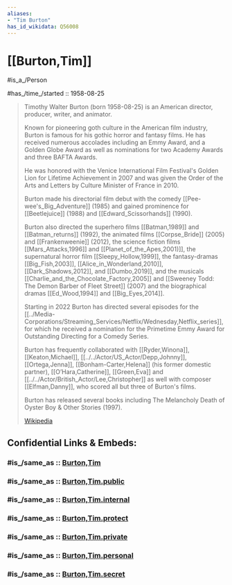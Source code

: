 ```yaml
---
aliases:
- "Tim Burton"
has_id_wikidata: Q56008
---
```


# [[Burton,Tim]]

#is_a_/Person 

#has_/time_/started :: 1958-08-25 

> Timothy Walter Burton (born 1958-08-25) 
> is an American director, producer, writer, and animator. 
> 
> Known for pioneering goth culture in the American film industry, 
> Burton is famous for his gothic horror and fantasy films. 
> He has received numerous accolades including an Emmy Award, 
> and a Golden Globe Award as well as nominations for two Academy Awards 
> and three BAFTA Awards. 
> 
> He was honored with the Venice International Film Festival's 
> Golden Lion for Lifetime Achievement in 2007 and 
> was given the Order of the Arts and Letters by Culture Minister of France in 2010.
>
> Burton made his directorial film debut with the comedy [[Pee-wee's_Big_Adventure]] (1985) 
> and gained prominence for [[Beetlejuice]] (1988) and [[Edward_Scissorhands]] (1990). 
> 
> Burton also directed the superhero films [[Batman,1989]] and [[Batman_returns]] (1992), 
> the animated films [[Corpse_Bride]] (2005) and [[Frankenweenie]] (2012), 
> the science fiction films [[Mars_Attacks,1996]] and [[Planet_of_the_Apes,2001)]], 
> the supernatural horror film [[Sleepy_Hollow,1999]], the fantasy-dramas [[Big_Fish,2003]], 
> [[Alice_in_Wonderland,2010]], [[Dark_Shadows,2012]], and [[Dumbo,2019]], 
> and the musicals [[Charlie_and_the_Chocolate_Factory,2005]] 
> and [[Sweeney Todd: The Demon Barber of Fleet Street]] (2007) 
> and the biographical dramas [[Ed_Wood,1994]] and [[Big_Eyes,2014]]. 
> 
> Starting in 2022 Burton has directed several episodes for the [[../Media-Corporations/Streaming_Services/Netflix/Wednesday,Netflix_series]], 
> for which he received a nomination for the Primetime Emmy Award 
> for Outstanding Directing for a Comedy Series.
>
> Burton has frequently collaborated with [[Ryder,Winona]], [[Keaton,Michael]], [[../../Actor/US_Actor/Depp,Johnny]], 
> [[Ortega,Jenna]], [[Bonham-Carter,Helena]] (his former domestic partner), [[O’Hara,Catherine]], 
> [[Green,Eva]] and [[../../Actor/British_Actor/Lee,Christopher]] 
> as well with composer [[Elfman,Danny]], who scored all but three of Burton's films. 
> 
> Burton has released several books including The Melancholy Death of Oyster Boy & Other Stories (1997).
>
> [Wikipedia](https://en.wikipedia.org/wiki/Tim%20Burton)


## Confidential Links & Embeds: 

### #is_/same_as :: [Burton,Tim](/_Standards/Society/Communication/Media/Movie/Movie-Genre/Movie-Director/Burton,Tim.md) 

### #is_/same_as :: [Burton,Tim.public](/_public/Society/Communication/Media/Movie/Movie-Genre/Movie-Director/Burton,Tim.public.md) 

### #is_/same_as :: [Burton,Tim.internal](/_internal/Society/Communication/Media/Movie/Movie-Genre/Movie-Director/Burton,Tim.internal.md) 

### #is_/same_as :: [Burton,Tim.protect](/_protect/Society/Communication/Media/Movie/Movie-Genre/Movie-Director/Burton,Tim.protect.md) 

### #is_/same_as :: [Burton,Tim.private](/_private/Society/Communication/Media/Movie/Movie-Genre/Movie-Director/Burton,Tim.private.md) 

### #is_/same_as :: [Burton,Tim.personal](/_personal/Society/Communication/Media/Movie/Movie-Genre/Movie-Director/Burton,Tim.personal.md) 

### #is_/same_as :: [Burton,Tim.secret](/_secret/Society/Communication/Media/Movie/Movie-Genre/Movie-Director/Burton,Tim.secret.md)

